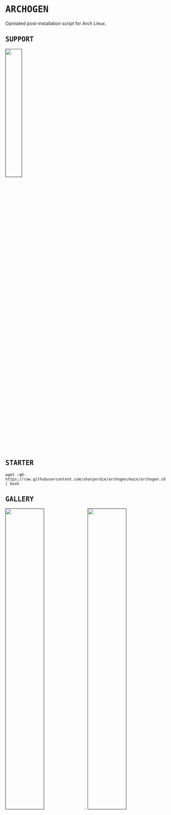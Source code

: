 # <samp>ARCHOGEN</samp>

Opiniated post-installation script for Arch Linux.

## <samp>SUPPORT</samp>

<a href=""><img src="https://fakeimg.pl/260x80/000/fff/?text=‏‏‎ ‎" width="32%"></a>

## <samp>STARTER</samp>

```
wget -qO- https://raw.githubusercontent.com/sharpordie/archogen/main/archogen.sh | bash
```

## <samp>GALLERY</samp>

<a href=""><img src="https://fakeimg.pl/852x480/000/fff/?text=‏‏‎ ‎" width="49%"/></a><a><img src="https://upload.wikimedia.org/wikipedia/commons/c/ca/1x1.png" width="2%"/></a><a href=""><img src="https://fakeimg.pl/852x480/000/fff/?text=‏‏‎ ‎" width="49%"/></a>